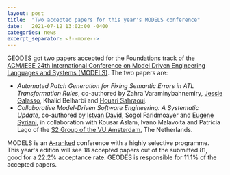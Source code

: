 ```yaml
---
layout: post
title:  "Two accepted papers for this year's MODELS conference"
date:   2021-07-12 13:02:00 -0400
categories: news
excerpt_separator: <!--more-->
---
```

GEODES got two papers accepted for the Foundations track of the [ACM/IEEE 24th International Conference on Model Driven Engineering Languages and Systems (MODELS)](https://conf.researchr.org/home/models-2021). The two papers are:
 - _Automated Patch Generation for Fixing Semantic Errors in ATL Transformation Rules_, co-authored by Zahra Varaminybahnemiry, [Jessie Galasso](https://jgalasso.github.io/), Khalid Belharbi and [Houari Sahraoui](http://www.iro.umontreal.ca/~sahraouh/).
 - _Collaborative Model-Driven Software Engineering: A Systematic Update_, co-authored by [Istvan David](https://istvandavid.com/), Sogol Faridmoayer and [Eugene Syriani](http://www-ens.iro.umontreal.ca/~syriani/), in collaboration with Kousar Aslam, Ivano Malavolta and Patricia Lago of the [S2 Group of the VU Amsterdam](https://s2group.cs.vu.nl/), The Netherlands.

MODELS is an [A-ranked](http://portal.core.edu.au/conf-ranks/1244/) conference with a highly selective programme. This year's edition will see 18 accepted papers out of the submitted 81, good for a 22.2% acceptance rate. GEODES is responsible for 11.1% of the accepted papers.